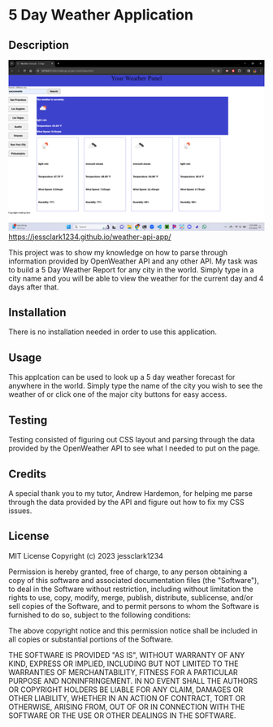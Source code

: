 # 5 Day Weather Application

## Description

![alt text](weather-app.png)
https://jessclark1234.github.io/weather-api-app/

This project was to show my knowledge on how to parse through information provided by OpenWeather API and any other API. My task was to build a 5 Day Weather Report for any city in the world. Simply type in a city name and you will be able to view the weather for the current day and 4 days after that. 


## Installation

There is no installation needed in order to use this application.

## Usage

This applcation can be used to look up a 5 day weather forecast for anywhere in the world. Simply type the name of the city you wish to see the weather of or click one of the major city buttons for easy access.

## Testing

Testing consisted of figuring out CSS layout and parsing through the data provided by the OpenWeather API to see what I needed to put on the page.

## Credits

A special thank you to my tutor, Andrew Hardemon, for helping me parse through the data provided by the API and figure out how to fix my CSS issues. 

## License
MIT License
Copyright (c) 2023 jessclark1234

Permission is hereby granted, free of charge, to any person obtaining a copy
of this software and associated documentation files (the "Software"), to deal
in the Software without restriction, including without limitation the rights
to use, copy, modify, merge, publish, distribute, sublicense, and/or sell
copies of the Software, and to permit persons to whom the Software is
furnished to do so, subject to the following conditions:

The above copyright notice and this permission notice shall be included in all
copies or substantial portions of the Software.

THE SOFTWARE IS PROVIDED "AS IS", WITHOUT WARRANTY OF ANY KIND, EXPRESS OR
IMPLIED, INCLUDING BUT NOT LIMITED TO THE WARRANTIES OF MERCHANTABILITY,
FITNESS FOR A PARTICULAR PURPOSE AND NONINFRINGEMENT. IN NO EVENT SHALL THE
AUTHORS OR COPYRIGHT HOLDERS BE LIABLE FOR ANY CLAIM, DAMAGES OR OTHER
LIABILITY, WHETHER IN AN ACTION OF CONTRACT, TORT OR OTHERWISE, ARISING FROM,
OUT OF OR IN CONNECTION WITH THE SOFTWARE OR THE USE OR OTHER DEALINGS IN THE
SOFTWARE.
